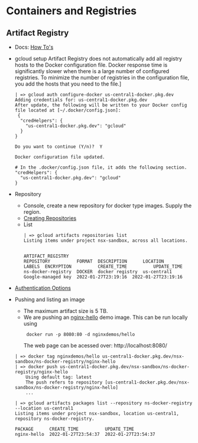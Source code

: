 # Containers and Registries

## Artifact Registry

* Docs: [How To's](https://cloud.google.com/artifact-registry/docs/how-to)

* gcloud setup
  Artifact Registry does not automatically add all registry hosts to the Docker configuration file. Docker response time is significantly slower when there is a large number of configured registries. To minimize the number of registries in the configuration file, you add the hosts that you need to the file.]  
  ```
  | => gcloud auth configure-docker us-central1-docker.pkg.dev
  Adding credentials for: us-central1-docker.pkg.dev
  After update, the following will be written to your Docker config file located at [~/.docker/config.json]:
   {
    "credHelpers": {
      "us-central1-docker.pkg.dev": "gcloud"
    }
  }

  Do you want to continue (Y/n)?  Y

  Docker configuration file updated.

  # In the .docker/config.json file, it adds the following section.
  "credHelpers": {
    "us-central1-docker.pkg.dev": "gcloud"
  }

  ```

* Repository
  - Console, create a new repository for docker type images. Supply the region.
  - [Creating Repositories](https://cloud.google.com/artifact-registry/docs/manage-repos#create)
  - List
    ```
    | => gcloud artifacts repositories list
    Listing items under project nsx-sandbox, across all locations.

                                                          ARTIFACT_REGISTRY
    REPOSITORY          FORMAT  DESCRIPTION      LOCATION     LABELS  ENCRYPTION          CREATE_TIME          UPDATE_TIME
    ns-docker-registry  DOCKER  docker registry  us-central1          Google-managed key  2022-01-27T23:19:16  2022-01-27T23:19:16    
    ```

* [Authentication Options](https://cloud.google.com/artifact-registry/docs/docker/authentication)


* Pushing and listing an image
  - The maximum artifact size is 5 TB.  
  - We are pushing an [nginx-hello](https://github.com/nginxinc/NGINX-Demos/tree/master/nginx-hello) demo image. This can be run locally using
    ```
     docker run -p 8080:80 -d nginxdemos/hello
    ```
    The web page can be acessed over: http://localhost:8080/


  ```
  | => docker tag nginxdemos/hello us-central1-docker.pkg.dev/nsx-sandbox/ns-docker-registry/nginx-hello
  | => docker push us-central1-docker.pkg.dev/nsx-sandbox/ns-docker-registry/nginx-hello
      Using default tag: latest
      The push refers to repository [us-central1-docker.pkg.dev/nsx-sandbox/ns-docker-registry/nginx-hello]  
      ...

  | => gcloud artifacts packages list --repository ns-docker-registry --location us-central1
  Listing items under project nsx-sandbox, location us-central1, repository ns-docker-registry.

  PACKAGE      CREATE_TIME          UPDATE_TIME
  nginx-hello  2022-01-27T23:54:37  2022-01-27T23:54:37  
  ```